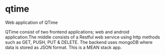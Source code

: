 # qtime
Web application of QTime

QTime consist of two frontend applications; web and android application.The middle consists of a Restful web service using http methods such as GET, PUSH, PUT & DELETE. 
The backend uses mongoDB where data is stored as JSON format. This is a MEAN stack app.
